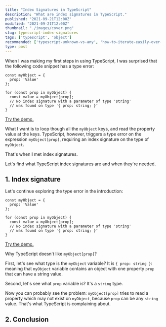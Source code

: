 ```yaml
---
title: "Index Signatures in TypeScript"
description: "What are index signatures in TypeScript."
published: "2021-09-21T12:00Z"
modified: "2021-09-21T12:00Z"
thumbnail: "./images/cover.png"
slug: typescript-index-signatures
tags: ['typescript', 'object']
recommended: ['typescript-unknown-vs-any', 'how-to-iterate-easily-over-object-properties-in-javascript']
type: post
---
```


When I was making my first steps in using TypeScript, I was surprised that the following code snippet has a type error:

```typescript{7-8}
const myObject = {
  prop: 'Value'
};

for (const prop in myObject) {
  const value = myObject[prop];
  // No index signature with a parameter of type 'string' 
  // was found on type '{ prop: string; }'
}
```

[Try the demo.](https://www.typescriptlang.org/play?#code/MYewdgzgLgBAtgTwPICMBWBTYsC8MDeAUDDAA4BOIpAXDAOQBqAhgDYCuGdhAvgNyGEAZiHIwAFKEiwKVGAEsw8ZOixQAlAWIxJ0GADdWHGHkSpM2ANozSAXX7cgA)

What I want is to loop though all the `myObject` keys, and read the property value at the keys. TypeScript, however, triggers a type error on the expression `myObject[prop]`, requiring an index signature on the type of `myObject`.  

That's when I met index signatures. 

Let's find what TypeScript index signatures are and when they're needed.  

## 1. Index signature

Let's continue exploring the type error in the introduction:  

```typescript{7-8}
const myObject = {
  prop: 'Value'
};

for (const prop in myObject) {
  const value = myObject[prop];
  // No index signature with a parameter of type 'string' 
  // was found on type '{ prop: string; }'
}
```

[Try the demo.](https://www.typescriptlang.org/play?#code/MYewdgzgLgBAtgTwPICMBWBTYsC8MDeAUDDAA4BOIpAXDAOQBqAhgDYCuGdhAvgNyGEAZiHIwAFKEiwKVGAEsw8ZOixQAlAWIxJ0GADdWHGHkSpM2ANozSAXX7cgA)

Why TypeScript doesn't like `myObject[prop]`?  

First, let's see what type is the `myObject` variable? It is `{ prop: string }`: meaning that `myObject` variable contains an object with one property `prop` that can have a string value.  

Second, let's see what `prop` variable is? It's a `string` type.  

Now you can probably see the problem: `myObject[prop]` tries to read a property which may not exist on `myObject`, because `prop` can be any `string` value. That's what TypeScript is complaining about.  

## 2. Conclusion